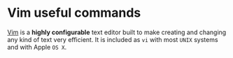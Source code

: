 # Vim useful commands
[Vim](http://www.vim.org) is a **highly configurable** text editor built to make creating and changing 
any kind of text very efficient. It is included as ``vi`` with most ``UNIX`` systems and with Apple ``OS X``. 
